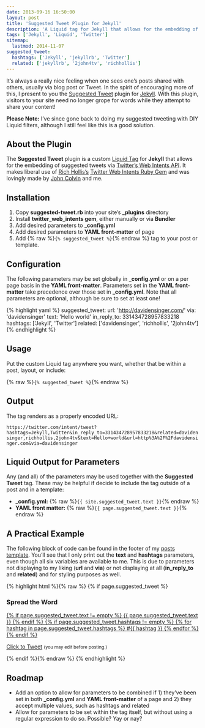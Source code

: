 ```yaml
---
date: 2013-09-16 16:50:00
layout: post
title: 'Suggested Tweet Plugin for Jekyll'
description: 'A Liquid tag for Jekyll that allows for the embedding of suggested tweets via Twitter’s Web Intents API.'
tags: ['Jekyll', 'Liquid', 'Twitter']
sitemap:
  lastmod: 2014-11-07
suggested_tweet:
  hashtags: ['Jekyll', 'jekyllrb', 'Twitter']
  related: ['jekyllrb', '2john4tv', 'richhollis']
---
```


It’s always a really nice feeling when one sees one’s posts shared with others, usually via blog post or Tweet. In the spirit of encouraging more of this, I present to you the [Suggested Tweet](https://github.com/davidensinger/jekyll-suggested-tweet) plugin for [Jekyll](http://jekyllrb.com/). With this plugin, visitors to your site need no longer grope for words while they attempt to share your content!

<div class="yellow-box">
  <p><strong>Please Note:</strong> I’ve since gone back to doing my suggested tweeting with DIY Liquid filters, although I still feel like this is a good solution.</p>
</div>

## About the Plugin
The **Suggested Tweet** plugin is a custom [Liquid Tag](http://docs.shopify.com/themes/liquid-documentation/basics) for **Jekyll** that allows for the embedding of suggested tweets via [Twitter’s Web Intents API](https://dev.twitter.com/web/intents). It makes liberal use of [Rich Hollis’s](http://richhollis.co.uk/) [Twitter Web Intents Ruby Gem](https://github.com/richhollis/twitter_web_intents) and was lovingly made by [John Colvin](http://2john4tv.biz/) and me.

## Installation
1. Copy **suggested-tweet.rb** into your site’s **_plugins** directory
2. Install **twitter_web_intents gem**, either manually or via **Bundler**
3. Add desired parameters to **_config.yml**
4. Add desired parameters to **YAML front-matter** of page
5. Add {% raw %}`{% suggested_tweet %}`{% endraw %} tag to your post or template.

## Configuration
The following parameters may be set globally in **_config.yml** or on a per page basis in the **YAML front-matter**. Parameters set in the **YAML front-matter** take precedence over those set in **_config.yml**. Note that all parameters are optional, although be sure to set at least one!

{% highlight yaml %}
suggested_tweet:
  url:                  'http://davidensinger.com/'
  via:                  'davidensinger'
  text:                 'Hello world'
  in_reply_to:          331434728957833218
  hashtags:             ['Jekyll', 'Twitter']
  related:              ['davidensinger', 'richhollis', '2john4tv']
{% endhighlight %}

## Usage
Put the custom Liquid tag anywhere you want, whether that be within a post, layout, or include:

{% raw %}`{% suggested_tweet %}`{% endraw %}

## Output
The tag renders as a properly encoded URL:

`https://twitter.com/intent/tweet?hashtags=Jekyll,Twitter&in_reply_to=331434728957833218&related=davidensinger,richhollis,2john4tv&text=Hello+world&url=http%3A%2F%2Fdavidensinger.com&via=davidensinger`

## Liquid Output for Parameters
Any (and all) of the parameters may be used together with the **Suggested Tweet** tag. These may be helpful if decide to include the tag outside of a post and in a template:

- **_config.yml:** {% raw %}`{{ site.suggested_tweet.text }}`{% endraw %}
- **YAML front matter:** {% raw %}`{{ page.suggested_tweet.text }}`{% endraw %}

## A Practical Example
The following block of code can be found in the footer of my [posts template](https://github.com/davidensinger/davidensinger.github.io/blob/source/_layouts/post.html). You’ll see that I only print out the **text** and **hashtags** parameters, even though all six variables are available to me. This is due to parameters not displaying to my liking (**url** and **via**) or not displaying at all (**in_reply_to** and **related**) and for styling purposes as well.

{% highlight html %}{% raw %}
{% if page.suggested_tweet %}
  <div class="entry-meta-suggested-tweet">
    <h3 class="suggested-tweet-title">Spread the Word</h3>
    <a href="{% suggested_tweet %}" class="suggested-tweet-bubble">
      {% if page.suggested_tweet.text != empty %}
        <span class="suggested-tweet-text">{{ page.suggested_tweet.text }}</span>
      {% endif %}
      {% if page.suggested_tweet.hashtags != empty %}
        {% for hashtag in page.suggested_tweet.hashtags %}
          <span class="suggested-tweet-hashtag">#{{ hashtag }}</span>
        {% endfor %}
      {% endif %}
    </a>
    <p class="suggested-tweet-link"><a href="{% suggested_tweet %}" class="icon-left icon-twitter">Click to Tweet</a> <small>(you may edit before posting.)</small></p>
  </div>
{% endif %}{% endraw %}
{% endhighlight %}

## Roadmap
* Add an option to allow for parameters to be combined if 1) they’ve been set in both **_config.yml** and **YAML front-matter** of a page and 2) they accept multiple values, such as hashtags and related
* Allow for parameters to be set within the tag itself, but without using a regular expression to do so. Possible? Yay or nay?
